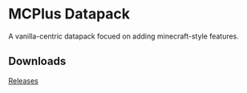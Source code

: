 # MCPlus Datapack
A vanilla-centric datapack focued on adding minecraft-style features.

## Downloads
[Releases](https://github.com/Myares/mcplus-datapack/releases)
